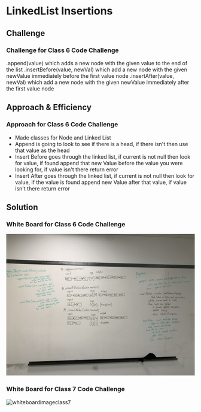 # LinkedList Insertions

## Challenge

### Challenge for Class 6 Code Challenge

.append(value) which adds a new node with the given value to the end of the list
.insertBefore(value, newVal) which add a new node with the given newValue immediately before the first value node
.insertAfter(value, newVal) which add a new node with the given newValue immediately after the first value node

## Approach & Efficiency

### Approach for Class 6 Code Challenge

- Made classes for Node and Linked List
- Append is going to look to see if there is a head, if there isn't then use that value as the head
- Insert Before goes through the linked list, if current is not null then look for value, if found append that new Value before the value you were looking for, if value isn't there return error
- Insert After goes through the linked list, if current is not null then look for value, if the value is found append new Value after that value, if value isn't there return error

## Solution

### White Board for Class 6 Code Challenge

![whiteboardimageclass6](./assets/ll-insertions.jpeg)

### White Board for Class 7 Code Challenge

![whiteboardimageclass7]()